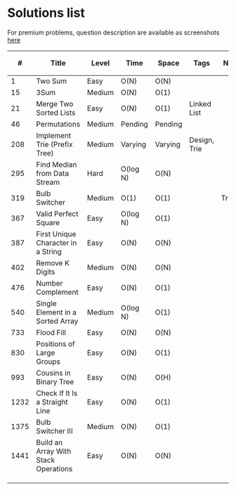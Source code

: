 # Solutions list

For premium problems, question description are available as screenshots [here](./premium-questions)

| # | Title | Level | Time | Space | Tags | Note | Premium 🔒 |
|---|---|---|---|---|---|---|---|
| 1 | Two Sum | Easy | O(N) | O(N) | | | |
| 15 | 3Sum | Medium | O(N) | O(1) | | | |
| 21 | Merge Two Sorted Lists | Easy | O(N) | O(1) | Linked List | | |
| 46 | Permutations | Medium | Pending | Pending | | | |
| 208 | Implement Trie (Prefix Tree) | Medium | Varying | Varying | Design, Trie | | |
| 295 | Find Median from Data Stream | Hard | O(log N) | O(N) | | | |
| 319 | Bulb Switcher | Medium | O(1) | O(1) | | Tricky | |
| 367 | Valid Perfect Square | Easy | O(log N) | O(1) | | | |
| 387 | First Unique Character in a String | Easy | O(N) | O(N) | | | |
| 402 | Remove K Digits | Medium | O(N) | O(N) | | | |
| 476 | Number Complement | Easy | O(N) | O(1) | | | |
| 540 | Single Element in a Sorted Array | Medium | O(log N) | O(1) | | | |
| 733 | Flood Fill | Easy | O(N) | O(N) | | | |
| 830 | Positions of Large Groups | Easy | O(N) | O(1) | | | |
| 993 | Cousins in Binary Tree | Easy | O(N) | O(H) | | | |
| 1232 | Check If It Is a Straight Line | Easy | O(N) | O(1) | | | |
| 1375 | Bulb Switcher III | Medium | O(N) | O(1) | | | |
| 1441 | Build an Array With Stack Operations | Easy | O(N) | O(N) | | | |
| | | | | | | | |
| | | | | | | | |
| | | | | | | | |
